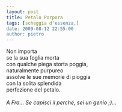 ```yaml
---
layout: post
title: Petalo Porpora
tags: [scheggia d'essenza,]
date: 2009-08-12 22:55:00
author: pietro
---
```

Non importa<br/>se la sua foglia morta<br/>con qualche piega storta poggia,<br/>naturalmente purpureo<br/>assolve le sue memorie di pioggia<br/>con la solita splendida<br/>perfezione del petalo.<br/><br/><span style="font-style: italic">A Fra... Se capisci il perché, sei un genio ;)...</span>
